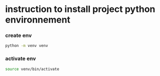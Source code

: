 # instruction to install project python environnement

### create env

```sh
python -m venv venv
```

### activate env

```sh
source venv/bin/activate
```
